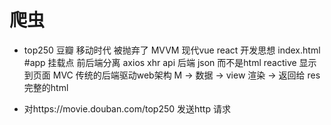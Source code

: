 # 爬虫

- top250 豆瓣   移动时代  被抛弃了
    MVVM  现代vue react  开发思想
    index.html   #app 挂载点
    前后端分离  axios  xhr
    api  后端  json  而不是html
    reactive  显示到页面
    MVC  传统的后端驱动web架构
        M ->  数据 -> view 渲染   -> 返回给 res   完整的html

-  对https://movie.douban.com/top250  发送http 请求